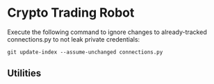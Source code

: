 # Crypto Trading Robot

Execute the following command to ignore changes to already-tracked connections.py to not leak private credentials:
```
git update-index --assume-unchanged connections.py
```


  
## Utilities
